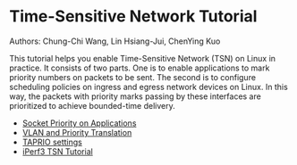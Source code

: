 # Time-Sensitive Network Tutorial

Authors: Chung-Chi Wang, Lin Hsiang-Jui, ChenYing Kuo

This tutorial helps you enable Time-Sensitive Network (TSN) on Linux in practice.
It consists of two parts.
One is to enable applications to mark priority numbers on packets to be sent.
The second is to configure scheduling policies on ingress and egress network devices on Linux.
In this way, the packets with priority marks passing by these interfaces are prioritized to achieve bounded-time delivery.

- [Socket Priority on Applications](socket-priority.md)
- [VLAN and Priority Translation](priority-translation.md)
- [TAPRIO settings](taprio-settings.md)
- [iPerf3 TSN Tutorial](iperf3-tsn.md)
